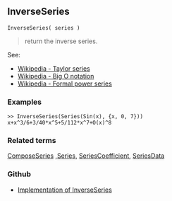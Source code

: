 ## InverseSeries

```
InverseSeries( series )
```

> return the inverse series. 

See:
* [Wikipedia - Taylor series](https://en.wikipedia.org/wiki/Taylor_series)
* [Wikipedia - Big O notation](https://en.wikipedia.org/wiki/Big_O_notation)
* [Wikipedia - Formal power series](https://en.wikipedia.org/wiki/Formal_power_series)

### Examples

```
>> InverseSeries(Series(Sin(x), {x, 0, 7}))
x+x^3/6+3/40*x^5+5/112*x^7+O(x)^8
```
    
### Related terms
[ComposeSeries](ComposeSeries.md) ,[Series](Series.md), [SeriesCoefficient](SeriesCoefficient.md), [SeriesData](SeriesData.md)

### Github

* [Implementation of InverseSeries](https://github.com/axkr/symja_android_library/blob/master/symja_android_library/matheclipse-core/src/main/java/org/matheclipse/core/builtin/SeriesFunctions.java#L1107) 
